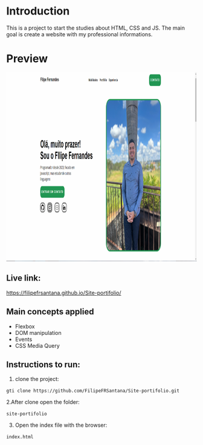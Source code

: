 # Introduction

This is a project to start the studies about HTML, CSS and JS.
The main goal is create a website with my professional informations.

# Preview

<img src="https://github.com/FilipeFRSantana/Site-portifolio/blob/main/Preview.png" height="500"/>

## Live link:

https://filipefrsantana.github.io/Site-portifolio/

## Main concepts applied

- Flexbox
- DOM manipulation
- Events
- CSS Media Query

## Instructions to run:

1. clone the project:

```
gti clone https://github.com/FilipeFRSantana/Site-portifolio.git
```

2.After clone open the folder:

```
site-portifolio
```

3. Open the index file with the browser:

```
index.html
```
